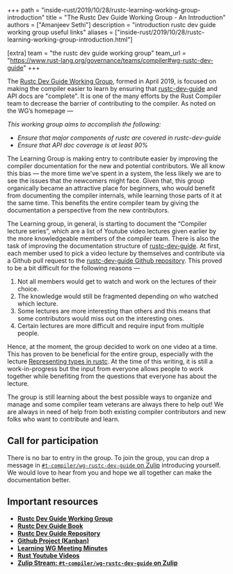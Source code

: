 +++
path = "inside-rust/2019/10/28/rustc-learning-working-group-introduction"
title = "The Rustc Dev Guide Working Group - An Introduction"
authors = ["Amanjeev Sethi"]
description = "introduction rustc dev guide working group useful links"
aliases = ["inside-rust/2019/10/28/rustc-learning-working-group-introduction.html"]

[extra]
team = "the rustc dev guide working group"
team_url = "https://www.rust-lang.org/governance/teams/compiler#wg-rustc-dev-guide"
+++

The [Rustc Dev Guide Working Group], formed in April 2019, is focused on making the
compiler easier to learn by ensuring that [rustc-dev-guide] and API docs are
"complete". It is one of the many efforts by the Rust Compiler team to
decrease the barrier of contributing to the compiler. As noted on the WG’s
homepage —

*This working group aims to accomplish the following:*

- *Ensure that major components of rustc are covered in rustc-dev-guide*
- *Ensure that API doc coverage is at least 90%*

The Learning Group is making entry to contribute easier by improving the
compiler documentation for the new and potential contributors. We all know
this bias — the more time we’ve spent in a system, the less likely we are to
see the issues that the newcomers might face. Given that, this group
organically became an attractive place for beginners, who would benefit
from documenting the compiler internals, while learning those parts of it
at the same time. This benefits the entire compiler team by giving the
documentation a perspective from the new contributors.

The Learning group, in general, is starting to document the
“Compiler lecture series”, which are a list of Youtube video lectures
given earlier by the more knowledgeable members of the compiler team.
There is also the task of improving the documentation structure of
[rustc-dev-guide]. At first, each member used to pick a video lecture by
themselves and contribute via a Github pull request to the
[rustc-dev-guide Github repository]. This proved to be a bit difficult
for the following reasons —

1. Not all members would get to watch and work on the lectures of
their choice.
2. The knowledge would still be fragmented depending on who watched
which lecture.
3. Some lectures are more interesting than others and this means that
some contributors would miss out on the interesting ones.
4. Certain lectures are more difficult and require input from multiple
people.

Hence, at the moment, the group decided to work on one video at a time.
This has proven to be beneficial for the entire group, especially with
the lecture [Representing types in rustc]. At the time of this writing,
it is still a work-in-progress but the input from everyone allows people
to work together while benefiting from the questions that everyone has
about the lecture.

The group is still learning about the best possible ways to organize and
manage and some compiler team veterans are always there to help out!
We are always in need of help from both existing compiler contributors
and new folks who want to contribute and learn.

## Call for participation

There is no bar to entry in the group. To join the group, you can
drop a message in [`#t-compiler/wg-rustc-dev-guide` on Zulip] introducing
yourself. We would love to hear from you and hope we all together
can make the documentation better.

## Important  resources

- **[Rustc Dev Guide Working Group]**
- **[Rustc Dev Guide Book]**
- **[Rustc Dev Guide Repository]**
- **[Github Project (Kanban)]**
- **[Learning WG Meeting Minutes]**
- **[Rust Youtube Videos]** 
- **[Zulip Stream: `#t-compiler/wg-rustc-dev-guide` on Zulip]**

[Rustc Dev Guide Working Group]: https://github.com/rust-lang/compiler-team/tree/master/content/working-groups/learning
[rustc-dev-guide]: https://rustc-dev-guide.rust-lang.org/
[Rustc Dev Guide Book]: https://rustc-dev-guide.rust-lang.org/
[rustc-dev-guide Github repository]: https://github.com/rust-lang/rustc-dev-guide
[Rustc Dev Guide Repository]: https://github.com/rust-lang/rustc-dev-guide
[Representing types in rustc]: https://www.youtube.com/watch?v=c01TsOsr3-c
[Github Project (Kanban)]: https://github.com/rust-lang/rustc-dev-guide/projects/2
[Learning WG Meeting Minutes]: https://github.com/rust-lang/compiler-team/tree/master/content/working-groups/learning/minutes
[Rust Youtube Videos]: https://www.youtube.com/channel/UCaYhcUwRBNscFNUKTjgPFiA/playlists
[rust-lang/rust]: https://github.com/rust-lang/rust
[Zulip Stream: `#t-compiler/wg-rustc-dev-guide` on Zulip]: https://rust-lang.zulipchat.com/#narrow/stream/196385-t-compiler.2Fwg-rustc-dev-guide
[`#t-compiler/wg-rustc-dev-guide` on Zulip]: https://rust-lang.zulipchat.com/#narrow/stream/196385-t-compiler.2Fwg-rustc-dev-guide
